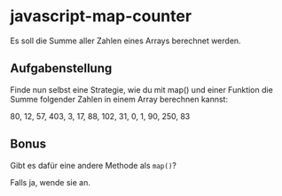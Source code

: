 # javascript-map-counter

Es soll die Summe aller Zahlen eines Arrays berechnet werden.

## Aufgabenstellung
Finde nun selbst eine Strategie, wie du mit map() und einer Funktion die Summe folgender Zahlen in einem Array berechnen kannst:

80, 12, 57, 403, 3, 17, 88, 102, 31, 0, 1, 90, 250, 83

## Bonus
Gibt es dafür eine andere Methode als `map()`?

Falls ja, wende sie an.
